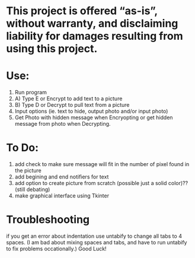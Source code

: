 # This project is offered “as-is”, without warranty, and disclaiming liability for damages resulting from using this project.


# Use:
1. Run program
2. A) Type E or Encrypt to add text to a picture
2. B) Type D or Decrypt to pull text from a picture
3. Input options (ie. text to hide, output photo and/or input photo)
4. Get Photo with hidden message when Encryopting or get hidden message from photo when Decrypting. 


# To Do:
1. add check to make sure message will fit in the number of pixel found in the picture
2. add begining and end notifiers for text
3. add option to create picture from scratch (possible just a solid color)?? (still debating)
4. make graphical interface using Tkinter


# Troubleshooting
if you get an error about indentation use untabify to change all tabs to 4 spaces. 
(I am bad about mixing spaces and tabs, and have to run untabify to fix problems occationally.)
Good Luck!
